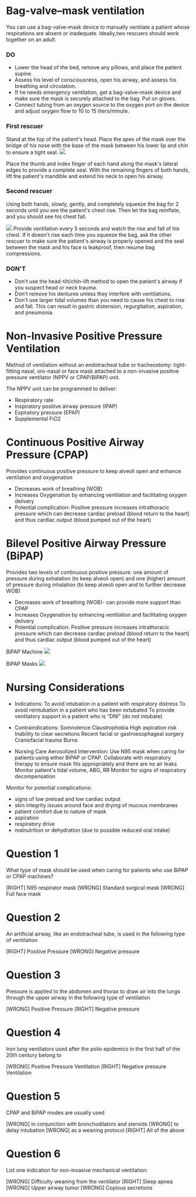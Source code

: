 # Bag-valve–mask ventilation
You can use a bag-valve–mask device to manually ventilate a patient whose respirations are absent or inadequate. Ideally,two rescuers should work together on an adult.

### DO
* Lower the head of the bed, remove any pillows, and place the patient supine.
* Assess his level of consciousness, open his airway, and assess his breathing and circulation.
* If he needs emergency ventilation, get a bag-valve–mask device and make sure the mask is securely attached to the bag. Put on gloves.
* Connect tubing from an oxygen source to the oxygen port on the device and adjust oxygen flow to 10 to 15 liters/minute.

### First rescuer

Stand at the top of the patient's head. Place the apex of the mask over the bridge of his nose with the base of the mask between his lower lip and chin to ensure a tight seal.
![](assets/ambu_1.jpeg)

Place the thumb and index finger of each hand along the mask's lateral edges to provide a complete seal. With the remaining fingers of both hands, lift the patient's mandible and extend his neck to open his airway.

### Second rescuer

Using both hands, slowly, gently, and completely squeeze the bag for 2 seconds until you see the patient's chest rise. Then let the bag reinflate, and you should see his chest fall.

![](assets/ambu_2.jpeg)
Provide ventilation every 5 seconds and watch the rise and fall of his chest. If it doesn't rise each time you squeeze the bag, ask the other rescuer to make sure the patient's airway is properly opened and the seal between the mask and his face is leakproof, then resume bag compressions.

### DON'T
* Don't use the head-tilt/chin-lift method to open the patient's airway if you suspect head or neck trauma.
* Don't remove his dentures unless they interfere with ventilations.
* Don't use larger tidal volumes than you need to cause his chest to rise and fall. This can result in gastric distension, regurgitation, aspiration, and pneumonia.

# Non-Invasive Positive Pressure Ventilation

Method of ventilation without an endotracheal tube or tracheostomy: tight-fitting nasal, oro-nasal or face mask attached to a non-invasive positive pressure ventilator (NPPV or CPAP/BIPAP) unit.

The NPPV unit can be programmed to deliver:

* Respiratory rate
* Inspiratory positive airway pressure (IPAP)
* Expiratory pressure (EPAP)
* Supplemental FiO2 

# Continuous Positive Airway Pressure (CPAP)
Provides continuous positive pressure to keep alveoli open and enhance ventilation and oxygenation
* Decreases work of breathing (WOB)
* Increases Oxygenation by enhancing ventilation and facilitating oxygen delivery
* Potential complication: Positive pressure increases intrathoracic pressure which can decrease cardiac preload (blood return to the heart) and thus cardiac output (blood pumped out of the heart)

# Bilevel Positive Airway Pressure (BiPAP)
Provides two levels of continuous positive pressure: one amount of pressure during exhalation (to keep alveoli open) and one (higher) amount of pressure during inhalation (to keep alveoli open and to further decrease WOB)
* Decreases work of breathing (WOB)- can provide more support than CPAP
* Increases Oxygenation by enhancing ventilation and facilitating oxygen delivery
* Potential complication: Positive pressure increases intrathoracic pressure which can decrease cardiac preload (blood return to the heart) and thus cardiac output (blood pumped out of the heart)

BiPAP Machine
![](assets/bipap-machine.png)

BiPAP Masks
![](assets/bipap-masks.png)

# Nursing Considerations

* Indications:
To avoid intubation in a patient with respiratory distress
To avoid reintubation in a patient who has been extubated
To provide ventilatory support in a patient who is "DNI" (do not intubate)

* Contraindications:
Somnolence
Claustrophobia
High aspiration risk
Inability to clear secretions
Recent facial or gastroesophageal surgery
Craniofacial trauma
Burns

* Nursing Care
Aerosolized Intervention: Use N95 mask when caring for patients using either BiPAP or CPAP.
Collaborate with respiratory therapy to ensure mask fits appropriately and there are no air leaks
Monitor patient's tidal volume, ABG, RR
Monitor for signs of respiratory decompensation

Monitor for potential complications:
* signs of low preload and low cardiac output
* skin integrity issues around face and drying of mucous membranes
* patient comfort due to nature of mask
* aspiration
* respiratory drive
* malnutrition or dehydration (due to possible reduced oral intake)


# Question 1
What type of mask should be used when caring for patients who use BiPAP or CPAP machines?

[RIGHT] N95 respirator mask
[WRONG] Standard surgical mask
[WRONG] Full face mask

# Question 2
An artificial airway, like an endotracheal tube, is used in the following type of ventilation

[RIGHT] Positive Pressure
[WRONG] Negative pressure

# Question 3
Pressure is applied to the abdomen and thorax to draw air into the lungs through the upper airway in the following type of ventilation

[WRONG] Positive Pressure
[RIGHT] Negative pressure

# Question 4
Iron lung ventilators used after the polio epidemics in the first half of the 20th century belong to

[WRONG] Positive Pressure Ventilation
[RIGHT] Negative pressure Ventilation

# Question 5
CPAP and BiPAP modes are usually used

[WRONG] in conjunction with bronchodilators and steroids
[WRONG] to delay intubation
[WRONG] as a weaning protocol
[RIGHT] All of the above

# Question 6
List one indication for non-invasive mechanical ventilation:

[WRONG] Difficulty weaning from the ventilator
[RIGHT] Sleep apnea
[WRONG] Upper airway tumor
[WRONG] Copious secretions
